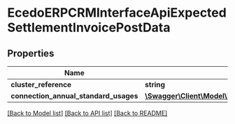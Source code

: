 # EcedoERPCRMInterfaceApiExpectedSettlementInvoicePostData

## Properties
Name | Type | Description | Notes
------------ | ------------- | ------------- | -------------
**cluster_reference** | **string** |  | [optional] 
**connection_annual_standard_usages** | [**\Swagger\Client\Model\EcedoERPCRMInterfaceApiDraftAnnualStandardUsageForConnection[]**](EcedoERPCRMInterfaceApiDraftAnnualStandardUsageForConnection.md) |  | [optional] 

[[Back to Model list]](../README.md#documentation-for-models) [[Back to API list]](../README.md#documentation-for-api-endpoints) [[Back to README]](../README.md)



